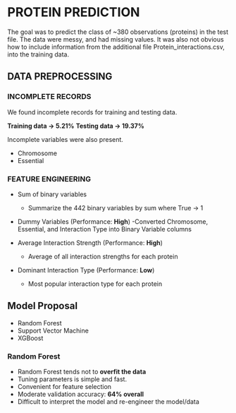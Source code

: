 # PROTEIN PREDICTION

The goal was to predict the class of ~380 observations (proteins) in the test file. The data were messy, and had missing values. It was also not obvious how to include information from the additional file Protein_interactions.csv, into the training data.

## DATA PREPROCESSING

### INCOMPLETE RECORDS

We found incomplete records for training and testing data.

**Training data -> 5.21%**
**Testing data -> 19.37%**

Incomplete variables were also present.

- Chromosome
- Essential

### FEATURE ENGINEERING

- Sum of binary variables
  - Summarize the 442 binary variables by sum where True -> 1

- Dummy Variables  (Performance: **High**)
  -Converted Chromosome, Essential, and Interaction Type into Binary Variable columns

- Average Interaction Strength (Performance: **High**)
  - Average of all interaction strengths for each protein

- Dominant Interaction Type (Performance: **Low**)
  - Most popular interaction type for each protein

## Model Proposal
- Random Forest
- Support Vector Machine
- XGBoost

### Random Forest

- Random Forest tends not to **overfit the data**
- Tuning parameters is simple and fast.
- Convenient for feature selection
- Moderate validation accuracy: **64% overall**
- Difficult to interpret the model and re-engineer the model/data

### 
